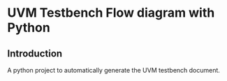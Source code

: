 # UVM Testbench Flow diagram with Python 

## Introduction 
A python project to automatically generate the UVM testbench document. 
